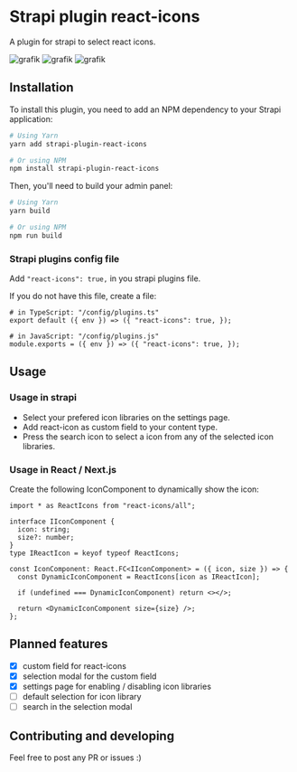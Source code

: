 # Strapi plugin react-icons

A plugin for strapi to select react icons.

![grafik](https://user-images.githubusercontent.com/34894514/234541590-5146511b-82ad-471f-aaf9-8475c91fc894.png)
![grafik](https://user-images.githubusercontent.com/34894514/234541920-c5b65ba0-51cd-4da5-9a9f-00937309a869.png)
![grafik](https://user-images.githubusercontent.com/34894514/234541742-0b257d6c-d38e-43ca-af83-bd6af1dcff9e.png)

## Installation

To install this plugin, you need to add an NPM dependency to your Strapi application:

```sh
# Using Yarn
yarn add strapi-plugin-react-icons

# Or using NPM
npm install strapi-plugin-react-icons
```

Then, you'll need to build your admin panel:

```sh
# Using Yarn
yarn build

# Or using NPM
npm run build
```

### Strapi plugins config file
Add `"react-icons": true,` in you strapi plugins file.

If you do not have this file, create a file:
```
# in TypeScript: "/config/plugins.ts"
export default ({ env }) => ({ "react-icons": true, });

# in JavaScript: "/config/plugins.js"
module.exports = ({ env }) => ({ "react-icons": true, });
```

## Usage

### Usage in strapi

- Select your prefered icon libraries on the settings page.
- Add react-icon as custom field to your content type.
- Press the search icon to select a icon from any of the selected icon libraries.

### Usage in React / Next.js

Create the following IconComponent to dynamically show the icon:

```
import * as ReactIcons from "react-icons/all";

interface IIconComponent {
  icon: string;
  size?: number;
}
type IReactIcon = keyof typeof ReactIcons;

const IconComponent: React.FC<IIconComponent> = ({ icon, size }) => {
  const DynamicIconComponent = ReactIcons[icon as IReactIcon];

  if (undefined === DynamicIconComponent) return <></>;

  return <DynamicIconComponent size={size} />;
};
```

## Planned features

- [x] custom field for react-icons
- [x] selection modal for the custom field
- [x] settings page for enabling / disabling icon libraries
- [ ] default selection for icon library
- [ ] search in the selection modal

## Contributing and developing

Feel free to post any PR or issues :)

